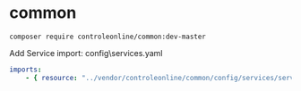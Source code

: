 # common


`composer require controleonline/common:dev-master`


Add Service import:
config\services.yaml

```yaml
imports:
    - { resource: "../vendor/controleonline/common/config/services/services.yaml" }    
```
